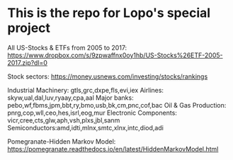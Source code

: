 # This is the repo for Lopo's special project

All US-Stocks & ETFs from 2005 to 2017:
https://www.dropbox.com/s/9zpwaffnx0oy1hb/US-Stocks%26ETF-2005-2017.zip?dl=0

Stock sectors:
https://money.usnews.com/investing/stocks/rankings

Industrial Machinery: gtls,grc,dxpe,fls,evi,iex
Airlines: skyw,ual,dal,luv,ryaay,cpa,aal
Major banks: pebo,wf,fbms,jpm,bbt,ry,bmo,usb,bk,cm,pnc,cof,bac
Oil & Gas Production: pnrg,cop,wll,ceo,hes,isrl,eog,mur 
Electronic Components: vicr,cree,cts,glw,aph,vsh,plxs,jbl,sanm 
Semiconductors:amd,idti,mlnx,smtc,xlnx,intc,diod,adi



Pomegranate-Hidden Markov Model:
https://pomegranate.readthedocs.io/en/latest/HiddenMarkovModel.html


